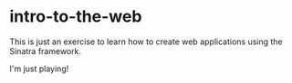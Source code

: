 # intro-to-the-web

This is just an exercise to learn how to create web applications using the Sinatra framework.

I'm just playing!
